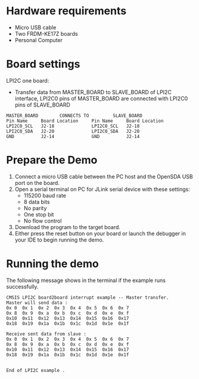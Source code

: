 Hardware requirements
===================
- Micro USB cable
- Two FRDM-KE17Z boards
- Personal Computer

Board settings
============
LPI2C one board:
  + Transfer data from MASTER_BOARD to SLAVE_BOARD of LPI2C interface, LPI2C0 pins of MASTER_BOARD are connected with
    LPI2C0 pins of SLAVE_BOARD
~~~~~~~~~~~~~~~~~~~~~~~~~~~~~~~~~~~~~~~~~~~~~~~~~~~~~~
MASTER_BOARD        CONNECTS TO         SLAVE_BOARD
Pin Name     Board Location     Pin Name     Board Location
LPI2C0_SCL   J2-18              LPI2C0_SCL   J2-18
LPI2C0_SDA   J2-20              LPI2C0_SDA   J2-20
GND          J2-14              GND          J2-14
~~~~~~~~~~~~~~~~~~~~~~~~~~~~~~~~~~~~~~~~~~~~~~~~~~~~~~

Prepare the Demo
================
1. Connect a micro USB cable between the PC host and the OpenSDA USB port on the board.
2. Open a serial terminal on PC for JLink serial device with these settings:
   - 115200 baud rate
   - 8 data bits
   - No parity
   - One stop bit
   - No flow control
3. Download the program to the target board.
4. Either press the reset button on your board or launch the debugger in your IDE to begin running
   the demo.

Running the demo
================
The following message shows in the terminal if the example runs successfully.
~~~~~~~~~~~~~~~~~~~~~
CMSIS LPI2C board2board interrupt example -- Master transfer.
Master will send data :
0x 0  0x 1  0x 2  0x 3  0x 4  0x 5  0x 6  0x 7  
0x 8  0x 9  0x a  0x b  0x c  0x d  0x e  0x f  
0x10  0x11  0x12  0x13  0x14  0x15  0x16  0x17  
0x18  0x19  0x1a  0x1b  0x1c  0x1d  0x1e  0x1f  

Receive sent data from slave :
0x 0  0x 1  0x 2  0x 3  0x 4  0x 5  0x 6  0x 7  
0x 8  0x 9  0x a  0x b  0x c  0x d  0x e  0x f  
0x10  0x11  0x12  0x13  0x14  0x15  0x16  0x17  
0x18  0x19  0x1a  0x1b  0x1c  0x1d  0x1e  0x1f  


End of LPI2C example .
~~~~~~~~~~~~~~~~~~~~~